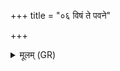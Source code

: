 +++
title = "०६ विषं ते पवने"

+++
<details><summary>मूलम् (GR)</summary>

विषं ते पवने सुरे  
रुधिरं स्थाले अस्तु ते ।  
मथ्नन्त्व् अन्यो अन्यस्मा  
इषुधींस् त्वद् धनुस् त्वत् ॥
</details>